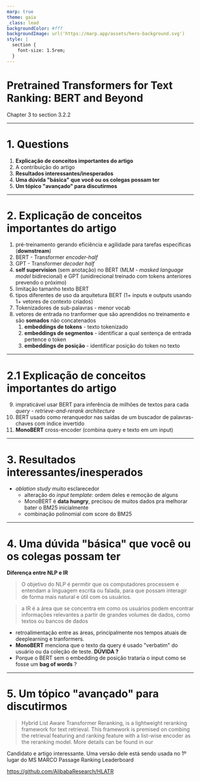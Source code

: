 ```yaml
---
marp: true
theme: gaia
_class: lead
backgroundColor: #fff
backgroundImage: url('https://marp.app/assets/hero-background.svg')
style: |
  section {
    font-size: 1.5rem;
  }
---
```


# Pretrained Transformers for Text Ranking: BERT and Beyond

Chapter 3 to section 3.2.2 

---
<!-- paginate: true -->

# 1. Questions

1. **Explicação de conceitos importantes do artigo**
2. A contribuição do artigo
3. **Resultados interessantes/inesperados**
4. **Uma dúvida "básica" que você ou os colegas possam ter**
5. **Um tópico "avançado" para discutirmos**

---

# 2. Explicação de conceitos importantes do artigo

1. pré-treinamento gerando eficiência e agilidade para tarefas específicas (**downstream**)
2. BERT - Transformer *encoder-half*
3. GPT - Transformer *decoder half*
4. **self supervision** (sem anotação) no BERT (MLM - *masked language model* bidirecional) e GPT (unidirecional treinado com tokens anteriores prevendo o próximo)
5. limitação tamanho texto BERT
6. tipos diferentes de uso da arquitetura BERT (1+ inputs e outputs usando 1+ vetores de contexto criados)
7. Tokenizadores de sub-palavras - menor vocab
8. vetores de entrada no tranformer que são aprendidos no treinamento e são **somados** não concatenados
   1. **embeddings de tokens** - texto tokenizado
   2. **embeddings de segmentos** -  identificar a qual sentença de entrada pertence o token
   3. **embeddings de posição** - identificar posição do token no texto

---

# 2.1 Explicação de conceitos importantes do artigo

9. impraticável usar BERT para inferência de milhões de textos para cada *query* - *retrieve-and-rerank architecture*
10. BERT usado como reranquedor nas saídas de um buscador de palavras-chaves com índice invertido
11. **MonoBERT** cross-encoder (combina query e texto em um input)

---

# 3. Resultados interessantes/inesperados

- *ablation study* muito esclarecedor
  - alteração do *input template*: ordem deles e remoção de alguns
  - MonoBERT é **data hungry**, precisou de muitos dados pra melhorar bater o BM25 inicialmente
  - combinação polinomial com score do BM25

---

# 4. Uma dúvida "básica" que você ou os colegas possam ter

**Diferença entre NLP e IR**

> O objetivo do NLP é permitir que os computadores processem e entendam a linguagem escrita ou falada, para que possam interagir de forma mais natural e útil com os usuários.

> a IR é a área que se concentra em como os usuários podem encontrar informações relevantes a partir de grandes volumes de dados, como textos ou bancos de dados

- retroalimentação entre as áreas, principalmente nos tempos atuais de deeplearning e tranformers.
- **MonoBERT** menciona que o texto da query é usado "verbatim" do usuário ou da coleção de teste. **DÚVIDA ?**
- Porque o BERT sem o embedding de posição trataria o input como se fosse um **bag of words** ?

---

# 5. Um tópico "avançado" para discutirmos

> Hybrid List Aware Transformer Reranking, is a lightweight reranking framework for text retrieval. This framework is premised on combing the retrieval featuring and ranking feature with a list-wise encoder as the reranking model. More details can be found in our

Candidato e artigo interessante. Uma versão dele está sendo usada no 1º lugar do MS MARCO Passage Ranking Leaderboard

https://github.com/AlibabaResearch/HLATR
